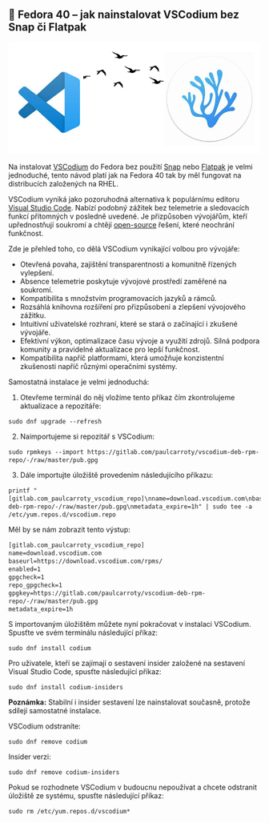 ## 🐧 Fedora 40 – jak nainstalovat VSCodium bez Snap či Flatpak

![](../img/vscode-to-vscodium.png)



Na instalovat [VSCodium](https://vscodium.com/) do Fedora bez použití [Snap](https://snapcraft.io/) nebo [Flatpak](https://flathub.org/) je velmi jednoduché, tento návod platí jak na Fedora 40 tak by měl fungovat na distribucích založených na RHEL.

VSCodium vyniká jako pozoruhodná alternativa k populárnímu editoru [Visual Studio Code](https://code.visualstudio.com/). Nabízí podobný zážitek bez telemetrie a sledovacích funkcí přítomných v posledně uvedené. Je přizpůsoben vývojářům, kteří upřednostňují soukromí a chtějí [open-source](https://cs.wikipedia.org/wiki/Otev%C5%99en%C3%BD_software) řešení, které neochrání funkčnost.

Zde je přehled toho, co dělá VSCodium vynikající volbou pro vývojáře:

   - Otevřená povaha, zajištění transparentnosti a komunitně řízených vylepšení.
   - Absence telemetrie poskytuje vývojové prostředí zaměřené na soukromí.
   - Kompatibilita s množstvím programovacích jazyků a rámců.
   - Rozsáhlá knihovna rozšíření pro přizpůsobení a zlepšení vývojového zážitku.
   - Intuitivní uživatelské rozhraní, které se stará o začínající i zkušené vývojáře.
   - Efektivní výkon, optimalizace času vývoje a využití zdrojů.
    Silná podpora komunity a pravidelné aktualizace pro lepší funkčnost.
   - Kompatibilita napříč platformami, která umožňuje konzistentní zkušenosti napříč různými operačními systémy.

Samostatná instalace je velmi jednoduchá:

1. Otevřeme terminál do něj vložíme tento příkaz čím zkontrolujeme aktualizace a repozitáře:
```
sudo dnf upgrade --refresh
```
2. Naimportujeme si  repozitář s VSCodium:
```
sudo rpmkeys --import https://gitlab.com/paulcarroty/vscodium-deb-rpm-repo/-/raw/master/pub.gpg
```
3. Dále importujte úložiště provedením následujícího příkazu:
```
printf "[gitlab.com_paulcarroty_vscodium_repo]\nname=download.vscodium.com\nbaseurl=https://download.vscodium.com/rpms/\nenabled=1\ngpgcheck=1\nrepo_gpgcheck=1\ngpgkey=https://gitlab.com/paulcarroty/vscodium-deb-rpm-repo/-/raw/master/pub.gpg\nmetadata_expire=1h" | sudo tee -a /etc/yum.repos.d/vscodium.repo
```
Měl by se nám zobrazit tento výstup:
```
[gitlab.com_paulcarroty_vscodium_repo]
name=download.vscodium.com
baseurl=https://download.vscodium.com/rpms/
enabled=1
gpgcheck=1
repo_gpgcheck=1
gpgkey=https://gitlab.com/paulcarroty/vscodium-deb-rpm-repo/-/raw/master/pub.gpg
metadata_expire=1h
```
S importovaným úložištěm můžete nyní pokračovat v instalaci VSCodium. 
Spusťte ve svém terminálu následující příkaz:
```
sudo dnf install codium
```
Pro uživatele, kteří se zajímají o sestavení insider založené na sestavení Visual Studio Code, spusťte následující příkaz:
```
sudo dnf install codium-insiders
```
**Poznámka:** Stabilní i insider sestavení lze nainstalovat současně, protože sdílejí samostatné instalace.

VSCodium odstraníte:
```
sudo dnf remove codium
```
Insider verzi:
```
sudo dnf remove codium-insiders
```
Pokud se rozhodnete VSCodium v ​​budoucnu nepoužívat a chcete odstranit úložiště ze systému, spusťte následující příkaz:
```
sudo rm /etc/yum.repos.d/vscodium*
```
